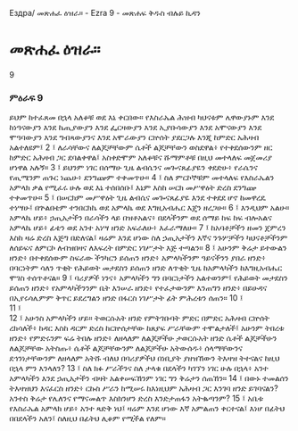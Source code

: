 ﻿
 Ездра/ መጽሐፈ ዕዝራ። - Ezra 9 - መጽሐፍ ቅዱስ ብሉይ ኪዳን
# መጽሐፈ ዕዝራ።
9
### ምዕራፍ 9
ይህም ከተፈጸመ በኋላ አለቆቹ ወደ እኔ ቀርበው። የእስራኤል ሕዝብ ካህናቱም ሌዋውያኑም እንደ ከነዓናውያን እንደ ኬጢያውያን እንደ ፌርዛውያን እንደ ኢያቡሳውያን እንደ አሞናውያን እንደ ሞዓባውያን እንደ ግብጻውያንና እንደ አሞራውያን ርኵሰት ያደርጋሉ እንጂ ከምድር አሕዛብ አልተለዩም፤
2 ፤ ለራሳቸውና ለልጆቻቸውም ሴቶች ልጆቻቸውን ወስደዋል፥ የተቀደሰውንም ዘር ከምድር አሕዛብ ጋር ደባልቀዋል፤ አስቀድሞም አለቆቹና ሹማምቶቹ በዚህ መተላለፍ መጀመሪያ ሆነዋል አሉኝ።
3 ፤ ይህንም ነገር በሰማሁ ጊዜ ልብሴንና መጐናጸፊያዬን ቀደድሁ፥ የራሴንና የጢሜንም ጠጉር ነጨሁ፥ ደንግጬም ተቀመጥሁ።
4 ፤ ስለ ምርኮኞቹም መተላለፍ የእስራኤልን አምላክ ቃል የሚፈሩ ሁሉ ወደ እኔ ተሰበሰቡ፤ እኔም እስከ ሠርክ መሥዋዕት ድረስ ደንግጬ ተቀመጥሁ።
5 ፤ በሠርክም መሥዋዕት ጊዜ ልብሴና መጐናጸፊያዬ እንደ ተቀደደ ሆኖ ከመዋረዴ ተነሣሁ፤ በጕልበቴም ተንበርክኬ ወደ አምላኬ ወደ እግዚአብሔር እጄን ዘረጋሁ።
6 ፤ እንዲህም አልሁ። አምላኬ ሆይ፥ ኃጢአታችን በራሳችን ላይ በዝቶአልና፥ በደላችንም ወደ ሰማይ ከፍ ከፍ ብሎአልና አምላኬ ሆይ፥ ፊቴን ወደ አንተ አነሣ ዘንድ አፍራለሁ፥ እፈራማለሁ።
7 ፤ ከአባቶቻችን ዘመን ጀምረን እስከ ዛሬ ድረስ እጅግ በድለናል፤ ዛሬም እንደ ሆነው ስለ ኃጢአታችን እኛና ንጉሦቻችን ካህናቶቻችንም ለሰይፍና ለምርኮ ለብዝበዛና ለእፍረት በምድር ነገሥታት እጅ ተጣልን።
8 ፤ አሁንም ቅሬታ ይተውልን ዘንድ፥ በተቀደሰውም ስፍራው ችንካርን ይሰጠን ዘንድ፥ አምላካችንም ዓይናችንን ያበራ ዘንድ፥ በባርነትም ሳለን ጥቂት የሕይወት መታደስን ይሰጠን ዘንድ ለጥቂት ጊዜ ከአምላካችን ከእግዚአብሔር ሞገስ ተሰጥቶናል።
9 ፤ ባሪያዎች ነንና፥ አምላካችን ግን በባርነታችን አልተወንም፤ የሕይወት መታደስን ይሰጠን ዘንድ፥ የአምላካችንንም ቤት እንሠራ ዘንድ፥ የተፈታውንም እንጠግን ዘንድ፥ በይሁዳና በኢየሩሳሌምም ቅጥር ይደረግልን ዘንድ በፋርስ ነገሥታት ፊት ምሕረቱን ሰጠን።
10 ፤  
11 ፤  
12 ፤ አሁንስ አምላካችን ሆይ። ትወርሱአት ዘንድ የምትገቡባት ምድር በምድር አሕዛብ ርኵሰት ረክሳለች፥ ከዳር እስከ ዳርም ድረስ ከርኵሰታቸው ከጸያፍ ሥራቸውም ተሞልታለች፤ አሁንም ትበረቱ ዘንድ፥ የምድሩንም ፍሬ ትበሉ ዘንድ፥ ለዘላለም ለልጆቻችሁ ታወርሱአት ዘንድ ሴቶች ልጆቻችሁን ለልጆቻቸው አትስጡ፥ ሴቶች ልጆቻቸውንም ለልጆቻችሁ አትውሰዱ፥ ሰላማቸውንና ደኅንነታቸውንም ለዘላለም አትሹ ብለህ በባሪያዎችህ በነቢያት ያዘዝኸውን ትእዛዝ ትተናልና ከዚህ በኋላ ምን እንላለን?
13 ፤ ስለ ክፉ ሥራችንና ስለ ታላቁ በደላችን ካገኘን ነገር ሁሉ በኋላ፥ አንተ አምላካችን እንደ ኃጢአታችን ብዛት አልቀሠፍኸንም ነገር ግን ቅሬታን ሰጠኸን።
14 ፤ በውኑ ተመልሰን ትእዛዝህን እናፈርስ ዘንድ፥ ርኩስ ሥራን ከሚሠሩ ከእነዚህም አሕዛብ ጋር እንገባ ዘንድ ይገባናልን? አንተስ ቅሬታ የሌለንና የማናመልጥ እስክንሆን ድረስ እንድታጠፋን አትቈጣንም?
15 ፤ አቤቱ የእስራኤል አምላክ ሆይ፥ አንተ ጻድቅ ነህ፤ ዛሬም እንደ ሆነው እኛ አምልጠን ቀርተናል፤ እነሆ በፊትህ በበደላችን አለን፤ ስለዚህ በፊትህ ሊቆም የሚችል የለም። 
